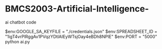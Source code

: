 # BMCS2003-Artificial-Intelligence-
ai chatbot code

$env:GOOGLE_SA_KEYFILE = "./credentials.json"
$env:SPREADSHEET_ID    = "1igT4vrPlRggAv1PVqzYDtlAIEyWTsjOay4eBDh8NPlE"
$env:PORT              = "5000"
python ai.py